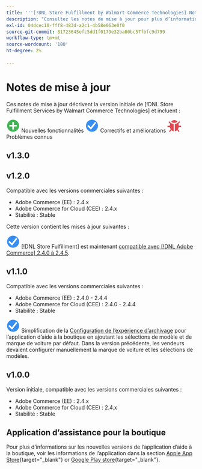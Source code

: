 ```yaml
---
title: '''[!DNL Store Fulfillment by Walmart Commerce Technologies] Notes de mise à jour de'
description: "Consultez les notes de mise à jour pour plus d’informations sur toutes les [!DNL Store Fulfillment by Walmart Commerce Technologies] versions."
exl-id: 04dcec10-fff8-483d-a2c1-4b58e063e0f0
source-git-commit: 81723645efc5dd1f0179e32ba80bc57fbfc9d799
workflow-type: tm+mt
source-wordcount: '180'
ht-degree: 2%

---
```


# Notes de mise à jour

Ces notes de mise à jour décrivent la version initiale de [!DNL Store Fulfillment Services by Walmart Commerce Technologies] et incluent :

![Nouveau](../assets/new.svg) Nouvelles fonctionnalités
![Correction d’un problème](../assets/fix.svg) Correctifs et améliorations
![Problème connu](../assets/bug.svg) Problèmes connus

## v1.3.0

<!-- Add release notes when version 1.3.0 is released -->

## v1.2.0

Compatible avec les versions commerciales suivantes :

* Adobe Commerce (EE) : 2.4.x
* Adobe Commerce for Cloud (CEE) : 2.4.x
* Stabilité : Stable

Cette version contient les mises à jour suivantes :

![Nouveau](../assets/fix.svg) [!DNL Store Fulfillment] est maintenant [compatible avec [!DNL Adobe Commerce] 2.4.0 à 2.4.5](https://experienceleague.adobe.com/docs/commerce-operations/release/product-availability.html).


## v1.1.0

Compatible avec les versions commerciales suivantes :

* Adobe Commerce (EE) : 2.4.0 - 2.4.4
* Adobe Commerce for Cloud (CEE) : 2.4.0 - 2.4.4
* Stabilité : Stable

![Nouveau](../assets/fix.svg)<!-- WMTP-731 --> Simplification de la [Configuration de l’expérience d’archivage](check-in-experience-setup.md) pour l’application d’aide à la boutique en ajoutant les sélections de modèle et de marque de voiture par défaut. Dans la version précédente, les vendeurs devaient configurer manuellement la marque de voiture et les sélections de modèles.

## v1.0.0

Version initiale, compatible avec les versions commerciales suivantes :

* Adobe Commerce (EE) : 2.4.x
* Adobe Commerce for Cloud (CEE) : 2.4.x
* Stabilité : Stable

## Application d’assistance pour la boutique

Pour plus d’informations sur les nouvelles versions de l’application d’aide à la boutique, voir les informations de l’application dans la section [Apple App Store](https://apps.apple.com/us/app/store-assist-by-walmart/id1609281539){target="_blank"} or [Google Play store](https://play.google.com/store/apps/details?id=com.walmart.faas.storeassist){target="_blank"}.
